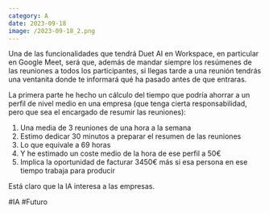 ```yaml
--- 
category: A 
date: 2023-09-18 
image: /2023-09-18_2.png 
--- 
```


Una de las funcionalidades que tendrá Duet AI en Workspace, en particular en Google Meet, será que, además de mandar siempre los resúmenes de las reuniones a todos los participantes,  si llegas tarde a una reunión tendrás una ventanita donde te informará qué ha pasado antes de que entraras. 

La primera parte he hecho un cálculo del tiempo que podría ahorrar a un perfil de nivel medio en una empresa (que tenga cierta responsabilidad, pero que sea el encargado de resumir las reuniones):

1) Una media de 3 reuniones de una hora a la semana
2) Estimo dedicar 30 minutos a preparar el resumen de las reuniones
3) Lo que equivale a 69 horas 
4) Y he estimado un coste medio de la hora de ese perfil a 50€
5) Implica la oportunidad de facturar 3450€ más si esa persona en ese tiempo trabaja para producir

Está claro que la IA interesa a las empresas. 

#IA #Futuro